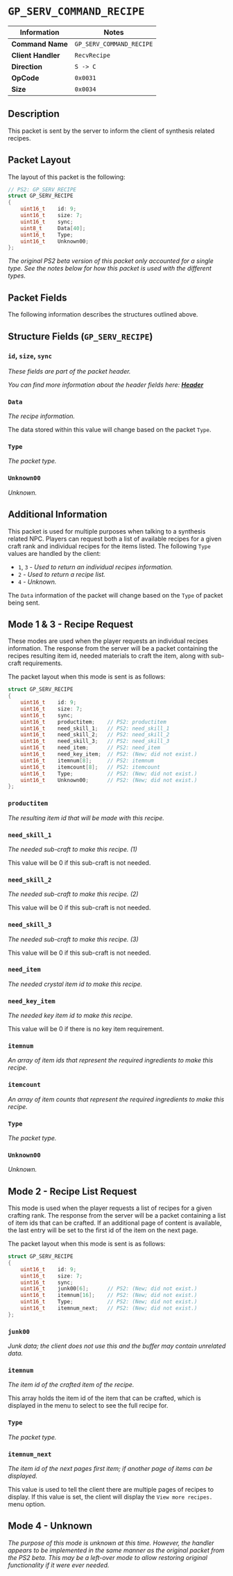 # `GP_SERV_COMMAND_RECIPE`

| Information               | Notes |
|---                        |---    |
| **Command Name**          | `GP_SERV_COMMAND_RECIPE` |
| **Client Handler**        | `RecvRecipe` |
| **Direction**             | `S -> C` |
| **OpCode**                | `0x0031` |
| **Size**                  | `0x0034` |

## Description

This packet is sent by the server to inform the client of synthesis related recipes.

## Packet Layout

The layout of this packet is the following:

```cpp
// PS2: GP_SERV_RECIPE
struct GP_SERV_RECIPE
{
    uint16_t    id: 9;
    uint16_t    size: 7;
    uint16_t    sync;
    uint8_t     Data[40];
    uint16_t    Type;
    uint16_t    Unknown00;
};
```

_The original PS2 beta version of this packet only accounted for a single type. See the notes below for how this packet is used with the different types._

## Packet Fields

The following information describes the structures outlined above.

## Structure Fields (`GP_SERV_RECIPE`)

### `id`, `size`, `sync`

_These fields are part of the packet header._

_You can find more information about the header fields here: [**Header**](/world/HEADER.md)_

### `Data`

_The recipe information._

The data stored within this value will change based on the packet `Type`.

### `Type`

_The packet type._

### `Unknown00`

_Unknown._

## Additional Information

This packet is used for multiple purposes when talking to a synthesis related NPC. Players can request both a list of available recipes for a given craft rank and individual recipes for the items listed. The following `Type` values are handled by the client:

  - `1`, `3` - _Used to return an individual recipes information._
  - `2` - _Used to return a recipe list._
  - `4` - _Unknown._

The `Data` information of the packet will change based on the `Type` of packet being sent.

## Mode 1 & 3 - Recipe Request

These modes are used when the player requests an individual recipes information. The response from the server will be a packet containing the recipes resulting item id, needed materials to craft the item, along with sub-craft requirements.

The packet layout when this mode is sent is as follows:

```cpp
struct GP_SERV_RECIPE
{
    uint16_t    id: 9;
    uint16_t    size: 7;
    uint16_t    sync;
    uint16_t    productitem;    // PS2: productitem
    uint16_t    need_skill_1;   // PS2: need_skill_1
    uint16_t    need_skill_2;   // PS2: need_skill_2
    uint16_t    need_skill_3;   // PS2: need_skill_3
    uint16_t    need_item;      // PS2: need_item
    uint16_t    need_key_item;  // PS2: (New; did not exist.)
    uint16_t    itemnum[8];     // PS2: itemnum
    uint16_t    itemcount[8];   // PS2: itemcount
    uint16_t    Type;           // PS2: (New; did not exist.)
    uint16_t    Unknown00;      // PS2: (New; did not exist.)
};
```

### `productitem`

_The resulting item id that will be made with this recipe._

### `need_skill_1`

_The needed sub-craft to make this recipe. (1)_

This value will be 0 if this sub-craft is not needed.

### `need_skill_2`

_The needed sub-craft to make this recipe. (2)_

This value will be 0 if this sub-craft is not needed.

### `need_skill_3`

_The needed sub-craft to make this recipe. (3)_

This value will be 0 if this sub-craft is not needed.

### `need_item`

_The needed crystal item id to make this recipe._

### `need_key_item`

_The needed key item id to make this recipe._

This value will be 0 if there is no key item requirement.

### `itemnum`

_An array of item ids that represent the required ingredients to make this recipe._

### `itemcount`

_An array of item counts that represent the required ingredients to make this recipe._

### `Type`

_The packet type._

### `Unknown00`

_Unknown._

## Mode 2 - Recipe List Request

This mode is used when the player requests a list of recipes for a given crafting rank. The response from the server will be a packet containing a list of item ids that can be crafted. If an additional page of content is available, the last entry will be set to the first id of the item on the next page.

The packet layout when this mode is sent is as follows:

```cpp
struct GP_SERV_RECIPE
{
    uint16_t    id: 9;
    uint16_t    size: 7;
    uint16_t    sync;
    uint16_t    junk00[6];      // PS2: (New; did not exist.)
    uint16_t    itemnum[16];    // PS2: (New; did not exist.)
    uint16_t    Type;           // PS2: (New; did not exist.)
    uint16_t    itemnum_next;   // PS2: (New; did not exist.)
};
```

### `junk00`

_Junk data; the client does not use this and the buffer may contain unrelated data._

### `itemnum`

_The item id of the crafted item of the recipe._

This array holds the item id of the item that can be crafted, which is displayed in the menu to select to see the full recipe for.

### `Type`

_The packet type._

### `itemnum_next`

_The item id of the next pages first item; if another page of items can be displayed._

This value is used to tell the client there are multiple pages of recipes to display. If this value is set, the client will display the `View more recipes.` menu option.

## Mode 4 - Unknown

_The purpose of this mode is unknown at this time. However, the handler appears to be implemented in the same manner as the original packet from the PS2 beta. This may be a left-over mode to allow restoring original functionality if it were ever needed._

